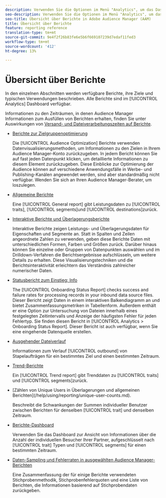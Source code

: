 ```yaml
---
description: Verwenden Sie die Optionen im Menü "Analytics", um das Dashboard und verschiedene Berichte Ansicht.
seo-description: Verwenden Sie die Optionen im Menü "Analytics", um das Dashboard und verschiedene Berichte in Adobe Audience Manager (AAM) Ansicht.
seo-title: Übersicht über Berichte in Adobe Audience Manager (AAM)
title: Übersicht über Berichte
feature: reporting reference
translation-type: tm+mt
source-git-commit: 9e4f2f26b83fe6e5b6f669107239d7edaf11fed3
workflow-type: tm+mt
source-wordcount: '412'
ht-degree: 13%

---
```



# Übersicht über Berichte

In den einzelnen Abschnitten werden verfügbare Berichte, ihre Ziele und typischen Verwendungen beschrieben. Alle Berichte sind im [!UICONTROL Analytics] Dashboard verfügbar.

Informationen zu den Zeiträumen, in denen Audience Manager Informationen zum Ausfüllen von Berichten erhalten, finden Sie unter Auswirkungen von [Versand- und Dateiverarbeitungszeiten auf Berichte](/help/using/reference/reporting-file-transfer-timeframe.md).

* [Berichte zur Zielgruppenoptimierung](/help/using/reporting/audience-optimization-reports/audience-optimization-reports.md)

   Die [!UICONTROL Audience Optimization] Berichte verwenden Datenvisualisierungsmethoden, um Informationen zu den Zielen in Ihrem Audience Manager-Konto zurückzugeben. In jedem Bericht können Sie auf fast jeden Datenpunkt klicken, um detaillierte Informationen zu diesem Element zurückzugeben. Diese Einblicke zur Optimierung der Audience können auf verschiedene Anwendungsfälle in Werbe- und Publishing-Kanälen angewendet werden, sind aber standardmäßig nicht verfügbar. Wenden Sie sich an Ihren Audience Manager-Berater, um loszulegen.

* [Allgemeine Berichte](/help/using/reporting/general-reports.md)

   Eine [!UICONTROL General report] gibt Leistungsdaten zu [!UICONTROL traits], [!UICONTROL segments]und [!UICONTROL destinations]zurück.

* [Interaktive Berichte und Überlagerungsberichte](/help/using/reporting/dynamic-reports/dynamic-reports.md)

   Interaktive Berichte zeigen Leistungs- und Überlagerungsdaten für Eigenschaften und Segmente an. Statt in Spalten und Zeilen angeordnete Zahlen zu verwenden, geben diese Berichte Daten mit unterschiedlichen Formen, Farben und Größen zurück. Darüber hinaus können Sie einzelne oder Gruppen von Datenpunkten auswählen und im Drilldown-Verfahren die Berichtsergebnisse aufschlüsseln, um weitere Details zu erhalten. Diese Visualisierungstechniken und die Berichtsinteraktivität erleichtern das Verständnis zahlreicher numerischer Daten.

* [Statusbericht zum Einstieg: Info](/help/using/reporting/onboarding-status-report.md)

   The [!UICONTROL Onboarding Status Report] checks success and failure rates for processing records in your inbound data source files. Dieser Bericht zeigt Daten in einem interaktiven Balkendiagramm an und bietet Zusammenfassungsmetriken in Tabellenform. Außerdem enthält er eine Option zur Untersuchung von Dateien innerhalb eines festgelegten Zeitintervalls und Anzeige der häufigsten Fehler für jeden Fehlertyp. Sie finden diesen Bericht in [!UICONTROL Analytics > Onboarding Status Report]. Dieser Bericht ist auch verfügbar, wenn Sie eine eingehende Datenquelle erstellen.

* [Ausgehender Dateiverlauf](/help/using/reporting/outbound-history-report.md)

   Informationen zum Verlauf [!UICONTROL outbound] von Stapelaufträgen für ein bestimmtes Ziel und einen bestimmten Zeitraum.

* [Trend-Berichte](/help/using/reporting/trend-reports.md)

   Ein [!UICONTROL Trend report] gibt Trenddaten zu [!UICONTROL traits] und [!UICONTROL segments]zurück.

*  \[Zählen von Unique Users in Überlagerungen und allgemeinen Berichten](/help/using/reporting/unique-user-counts.md).

   Beschreibt die Schwankungen der Summen individueller Benutzer zwischen Berichten für denselben [!UICONTROL trait] und denselben Zeitraum.

* [Berichte-Dashboard](/help/using/reporting/trend-reports.md)

   Verwenden Sie das Dashboard zur Ansicht von Informationen über die Anzahl der individuellen Besucher Ihrer Partner, aufgeschlüsselt nach [!UICONTROL trait] Typen und [!UICONTROL segments] für einen bestimmten Zeitraum.

* [Daten-Sampling und Fehlerraten in ausgewählten Audience Manager-Berichten](/help/using/reporting/report-sampling.md)

   Eine Zusammenfassung der für einige Berichte verwendeten Stichprobenmethodik, Stichprobenfehlerquoten und eine Liste von Berichten, die Informationen basierend auf Stichprobendaten zurückgeben.

